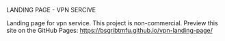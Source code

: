 LANDING PAGE - VPN SERCIVE

Landing page for vpn service. This project is non-commercial.
Preview this site on the GitHub Pages: https://bsgribtmfu.github.io/vpn-landing-page/
